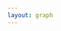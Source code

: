```yaml
---
layout: graph
---
```

<!-- Create a div where the graph will take place -->
<div id="my_dataviz"></div>

<script>

chart();


function chart() {

extra_right = 100
  var margin = {top: 60, right: 100+extra_right, bottom: 50, left: 100},
    width = document.body.clientWidth - margin.left - margin.right,
    height = 800 - margin.top - margin.bottom;

// append the svg object to the body of the page
var svg = d3.select("#my_dataviz")
  .append("svg")
    .attr("width", width + margin.left + margin.right)
    .attr("height", height + margin.top + margin.bottom)
  .append("g")
    .attr("transform",
          "translate(" + margin.left + "," + margin.top + ")");

parseDate = d3.time.format("%Y-%m-%d").parse

// Parse the Data
  d3.json("https://spreadsheets.google.com/feeds/list/1716pw7Asa-Le5QpY8bJD0My45HI0mhGlapy-UDGwLB8/2/public/values?alt=json", function(meta_result) {
    var data = [];
    for (var i = 0; i < meta_result.feed.entry.length; i += 1) {
      to_push = {};
      keys = [];
      for (k in meta_result.feed.entry[i]){
        if (k.startsWith('gsx')){
          keys.push(k.substr(4))
          to_push[k.substr(4)]=meta_result.feed.entry[i][k].$t
        }
      }
      data.push(to_push)
  }
    max_income = 10
    //////////
    // GENERAL //
    //////////
    keys = keys.slice(1)
    // List of groups = header of the csv files
    // var keys = data.columns.slice(1)

    data.forEach(function(d,i) {
      d.month = parseDate(d.month);
      if (d.income > max_income) {
        max_income = d.income;
      }
    });
    // color palette
    var color = d3.scaleOrdinal()
      .domain(keys)
      .range(d3.schemeSet3);

    //stack the data?
    var stackedData = d3.stack()
      .keys(keys)
      (data)

    //////////
    // AXIS //
    //////////

    // Add X axis
    var x = d3.time.scale()
      .domain(d3.extent(data, function(d) { return d.month; }))
      .range([ 0, width ]);
    var xAxis = svg.append("g")
      .attr("class","axis")
      .attr("transform", "translate(0," + height + ")")
      .call(d3.axisBottom(x).ticks(5))

    // Add X axis label:
    svg.append("text")
        .attr("class","axis")
        .attr("text-anchor", "end")
        .attr("x", width/2)
        .attr("y", height+40 )
        .text("Month");

    // Add Y axis label:
    svg.append("text")
      .attr("class","axis")
      .attr("transform", "rotate(-90)")
      .attr("y", 0 - margin.left*0.75)
      .attr("x",0 - (height / 2))
      .attr("dy", "1em")
      .style("text-anchor", "middle")
      .text("Daily Hours Online");

    // Add Y axis
    var y = d3.scaleLinear()
      .domain([0, max_income])
      .range([ height, 0 ]);
    svg.append("g")
      .attr("class","axis")
      .call(d3.axisLeft(y).ticks(5))



    //////////
    // BRUSHING AND CHART //
    //////////

    // Add a clipPath: everything out of this area won't be drawn.
    var clip = svg.append("defs").append("svg:clipPath")
        .attr("id", "clip")
        .append("svg:rect")
        .attr("width", width )
        .attr("height", height )
        .attr("x", 0)
        .attr("y", 0);

    // Add brushing
    var brush = d3.brushX()                 // Add the brush feature using the d3.brush function
        .extent( [ [0,0], [width,height] ] ) // initialise the brush area: start at 0,0 and finishes at width,height: it means I select the whole graph area
        .on("end", updateChart) // Each time the brush selection changes, trigger the 'updateChart' function

    // Create the scatter variable: where both the circles and the brush take place
    var areaChart = svg.append('g')
      .attr("clip-path", "url(#clip)")

    // Area generator
    var area = d3.area()
      .x(function(d) { return x(d.data.month); })
      .y0(function(d) { return y(d[0]); })
      .y1(function(d) { return y(d[1]); })

    // Show the areas
    areaChart
      .selectAll("mylayers")
      .data(stackedData)
      .enter()
      .append("path")
        .attr("class", function(d) { return "myArea " + d.key.replace(/\./g,'_') })
        .style("fill", function(d) { return color(d.key); })
        .attr("d", area)

    // Add the brushing
    areaChart
      .append("g")
        .attr("class", "brush")
        .call(brush);

  var valueline = d3.line()
      .x(function(d) { return x(d.month); })
      .y(function(d) { return y(d.income); });

  var incomeline = svg.append('g')
      .attr("clip-path", "url(#clip)")

  // incomeline.append("path")
  //   .data([income_data])
  //   .attr("class", "line")
  //   .attr("d", valueline);

    var idleTimeout
    function idled() { idleTimeout = null; }

    // A function that update the chart for given boundaries
    function updateChart() {

      extent = d3.event.selection

      // If no selection, back to initial coordinate. Otherwise, update X axis domain
      if(!extent){
        if (!idleTimeout) return idleTimeout = setTimeout(idled, 350); // This allows to wait a little bit
        x.domain(d3.extent(data, function(d) { return d.month; }))
      }else{
        x.domain([ x.invert(extent[0]), x.invert(extent[1]) ])
        areaChart.select(".brush").call(brush.move, null) // This remove the grey brush area as soon as the selection has been done
      }

      // Update axis and area position
      xAxis.transition().duration(1000).call(d3.axisBottom(x).ticks(5))
      areaChart
        .selectAll("path")
        .transition().duration(1000)
        .attr("d", area)
      // incomeline
      //   .selectAll("path")
      //   .transition().duration(1000)
      //   .attr("d", valueline);

      }



      //////////
      // HIGHLIGHT GROUP //
      //////////

      // What to do when one group is hovered
      var highlight = function(d){
        console.log(d.replace(/\./g,'_'))
        // reduce opacity of all groups
        d3.selectAll(".myArea").style("opacity", .1)
        // expect the one that is hovered
        d3.select("."+d.replace(/\./g,'_')).style("opacity", 1)
      }

      // And when it is not hovered anymore
      var noHighlight = function(d){
        d3.selectAll(".myArea").style("opacity", 1)
      }



      //////////
      // LEGEND //
      //////////

      // Add one dot in the legend for each name.
      var size = 20
      keys = keys.reverse()
      svg.selectAll("myrect")
        .data(keys)
        .enter()
        .append("rect")
          .attr("x", width+extra_right/2)
          .attr("y", function(d,i){ return 10 + i*(size+5)}) // 100 is where the first dot appears. 25 is the distance between dots
          .attr("width", size)
          .attr("height", size)
          .style("fill", function(d){ return color(d)})
          .on("mouseover", highlight)
          .on("mouseleave", noHighlight)

      // Add one dot in the legend for each name.
      svg.selectAll("mylabels")
        .data(keys)
        .enter()
        .append("text")
          .attr("x", width +extra_right/2+ size*1.2)
          .attr("y", function(d,i){ return 10 + i*(size+5) + (size/2)}) // 100 is where the first dot appears. 25 is the distance between dots
          .style("fill", function(d){ return color(d)})
          .text(function(d){ return d})
          .attr("text-anchor", "left")
          .style("alignment-baseline", "middle")
          .on("mouseover", highlight)
          .on("mouseleave", noHighlight)

  })
}
</script>
